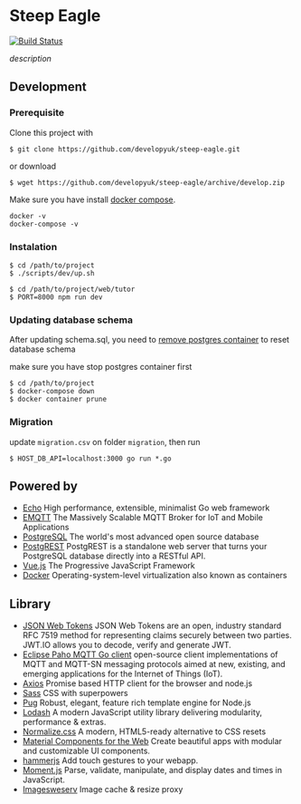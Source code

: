 
# Steep Eagle
[![Build Status](https://travis-ci.org/developyuk/steep-eagle.svg?branch=master)](https://travis-ci.org/developyuk/steep-eagle)

_description_

## Development
### Prerequisite

Clone this project with
```
$ git clone https://github.com/developyuk/steep-eagle.git
```
or download

```
$ wget https://github.com/developyuk/steep-eagle/archive/develop.zip
```

Make sure you have install [docker compose](https://docs.docker.com/compose/install/#install-compose).
```
docker -v
docker-compose -v
```
### Instalation

```
$ cd /path/to/project
$ ./scripts/dev/up.sh
```
```
$ cd /path/to/project/web/tutor
$ PORT=8000 npm run dev
```

### Updating database schema

After updating schema.sql, you need to [remove postgres container]((https://gist.github.com/bastman/5b57ddb3c11942094f8d0a97d461b430)) to reset database schema

make sure you have stop postgres container first
```
$ cd /path/to/project
$ docker-compose down
$ docker container prune
```

### Migration
update `migration.csv` on folder `migration`, then run
```
$ HOST_DB_API=localhost:3000 go run *.go
```

## Powered by
- [Echo](//echo.labstack.com/) High performance, extensible, minimalist Go web framework
- [EMQTT](//emqtt.io/) The Massively Scalable MQTT Broker for IoT and Mobile Applications
- [PostgreSQL](//www.postgresql.org/) The world's most advanced open source database
- [PostgREST](//postgrest.com/) PostgREST is a standalone web server that turns your PostgreSQL database directly into a RESTful API.
- [Vue.js](//vuejs.org/) The Progressive JavaScript Framework
- [Docker](//www.docker.com/) Operating-system-level virtualization also known as containers

## Library
- [JSON Web Tokens](//jwt.io) JSON Web Tokens are an open, industry standard RFC 7519 method for representing claims securely between two parties. JWT.IO allows you to decode, verify and generate JWT.
- [Eclipse Paho MQTT Go client](//github.com/eclipse/paho.mqtt.golang) open-source client implementations of MQTT and MQTT-SN messaging protocols aimed at new, existing, and emerging applications for the Internet of Things (IoT).
- [Axios](//github.com/axios/axios) Promise based HTTP client for the browser and node.js
- [Sass](//sass-lang.com/) CSS with superpowers
- [Pug](//pugjs.org/) Robust, elegant, feature rich template engine for Node.js 
- [Lodash](//lodash.com/) A modern JavaScript utility library delivering modularity, performance & extras.
- [Normalize.css](//necolas.github.io/normalize.css/) A modern, HTML5-ready alternative to CSS resets
- [Material Components for the Web](//material.io/components/web/) Create beautiful apps with modular and customizable UI components.
- [hammerjs](//hammerjs.github.io/) Add touch gestures to your webapp.
- [Moment.js](//momentjs.com/) Parse, validate, manipulate, and display dates and times in JavaScript.
- [Imagesweserv](//images.weserv.nl/) Image cache & resize proxy
